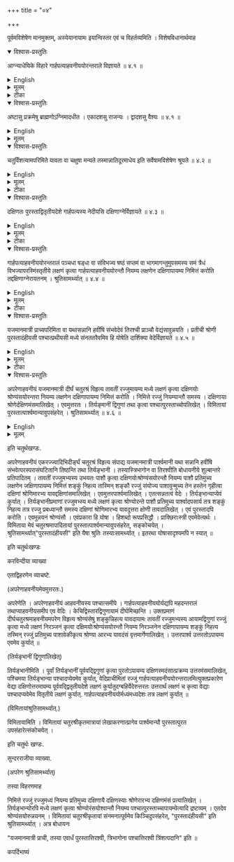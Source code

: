 +++
title = "०४"

+++

पूर्वमविशेषेण मानमुक्तम्, अस्येयानायामः इयान्विस्तर एवं च विहर्तव्यमिति ।
विशेषविधानार्थमाह




<details open><summary>विश्वास-प्रस्तुतिः</summary>

आग्न्याधेयिके विहारे गार्हपत्याहवनीययोरन्तराले विज्ञायते  ॥ ४.१  ॥
</details>

<details><summary>English</summary>

The distance between the gārhapatya and the āhavanīya in the arrangement for the laying of sacrificial fires is known from the tradition. 
</details>

<details><summary>मूलम्</summary>

आग्न्याधेयिके विहारे गार्हपत्याहवनीययोरन्तराले विज्ञायते  ॥ ४.१  ॥
</details>

<details><summary>टीका</summary>

गार्हपत्याहवनीययोरन्तरालं यथा स्यान्नाहवनीयदक्षिणाग्नयोः दक्षिणाग्निगार्हपत्ययोर्वा मा भूदित्येवमर्थं गार्हपत्याहवनीयग्रहणम् ।
विज्ञायतेश्रूयते ।
श्रुतिर्वक्ष्यमाणा ।
</details>

<details open><summary>विश्वास-प्रस्तुतिः</summary>

अष्टासु प्रक्रमेषु ब्राह्मणोऽग्निमादधीत । एकादशसु राजन्यः । द्वादशसु वैश्यः  ॥ ४.१  ॥
</details>

<details><summary>English</summary>

The Brāhmaṇa has to place it (the āhavanīya) (at a distance of) 8 prakramas, the prince 11 prakramas and the merchant 12 prakramas (from the garhapatya towards east).
</details>

<details><summary>मूलम्</summary>

अष्टासु प्रक्रमेषु ब्राह्मणोऽग्निमादधीत । एकादशसु राजन्यः । द्वादशसु वैश्यः  ॥ ४.१  ॥
</details>







<details open><summary>विश्वास-प्रस्तुतिः</summary>

चतुर्विंशत्यामपरिमिते यावता वा चक्षुषा मन्यते तस्मान्नातिदूरमाधेय इति सर्वेषामविशेषेण श्रूयते  ॥ ४.२ ॥
</details>

<details><summary>English</summary>

For general use and not for any particular class, this distance is indefinite, (about) 24 prakramas to be ascertained by eye estimation and should not deviate from it much.
</details>

<details><summary>मूलम्</summary>

चतुर्विंशत्यामपरिमिते यावता वा चक्षुषा मन्यते तस्मान्नातिदूरमाधेय इति सर्वेषामविशेषेण श्रूयते  ॥ ४.२ ॥
</details>

<details><summary>टीका</summary>

प्रक्रमेण प्रमाणं वक्ष्यति ।
अष्टौ प्रक्रमानतीत्य गार्हपत्यादाहवनीयं प्रतिष्ठापयति ।
एवमेकादशसु राजन्यस्य ।
वैश्यस्यद्वादशसु ।
चतुर्विंशत्या वा परिमिते वा यावाता वा चक्षुषा मन्यते ।
तस्मान्नादिदूरमाधेयः इति सर्वेषामविशेषेण श्रूयते ।
यावता वेति सर्वेषां विधिर्विकल्वेन ।
इयतान्तरालेन विहारसंपत्तिर्भवतीति मननम् ।
अतिदूरप्रतिषेधो व्यवायपरिहारार्थः ।
यद्यतिदूरमाधीयते तदा श्वादयो व्यवेयुः ।



करविन्दिया व्याख्या

उक्ताःसामान्यतो विहाराः ।
इदानीं दर्शपूर्णमासादिषु विशेषविवक्षया प्रथमभूताग्नयाधेयविहारयागविधिरुच्यते ।
अग्नय अधीयन्तेऽस्मिन् कर्मणीति तदग्नयाधेयम् ।
तभ्दव आग्नया धेयिकः ।
विह्रियन्तेऽस्मिनग्नय इति विहारः, देवयजनेदशः, तमधिकृत्य ।
गार्हपत्याहवनीययोरन्तरालेगार्हपत्याहवनीय शब्दाभ्यां तत्तदायतने लक्षणा अन्तराल श्रुतिसामर्श्यात्, अन्तराले अन्तरालं प्रस्तुत्य विज्ञायते श्रूयते ।
सर्वत्र विज्ञायत इत्यस्यायमेवार्थः गार्हपत्याहवनीयग्रहणात्, तयोरेवान्तराले ।
श्रुतिरेवं पठ्यते

अष्टासु प्रक्रमेषु ब्राह्नणोऽग्नीनादधीतैकादशसु राजन्यो द्वादशसु वैश्यः चतुर्विंशत्यामपरिमिते यावता वा चश्रुषा मन्यते तस्मान्नातिदूरमाधेय इति ॥
सर्वेषामविशेषेण्.अ श्रूयते ।
प्रक्रमं वक्ष्यति द्विपदस्त्रिपदो वेति ।
अष्टप्रक्रमादयोऽन्तरालविशेषणम् ।
अष्टासु प्रक्रमेष्वन्तराले इत्यादि ।
अपरिमितसंख्यायां तच्चतुर्विंशतेः परतः तदानन्तर्यात्, अपरिमितं प्रमाणात्भूयः, इति कात्यायनः ।
यावता वा चक्षुषा मन्यते तावता प्रमाणेन चक्षुषा गृहीतेन मन्यते यथा इयांश्चतुर्विंशति प्रक्रम इति चक्षुषा मानम् ।
यद्यपि चतुर्विशतेः परत एव पठ्यते तथापि द्वादशसु विक्रमेष्वित्यारभ्य यं द्वादशसु विक्रामेषु इत्यादितैत्तिरीयकश्रुत्यनुरोधादष्टप्रक्रमादीनमपि सर्वेषां ग्राह्यं, तेन इयानष्टप्रक्रम इयानेकदश इयान्द्वादशप्रक्रम इति संभवति ।
तस्माच्चतुर्विंशतेरदूरमतिदूरेनाधेयम् ।
अनेनापरिमितवचनप्राप्तातिदूरता निषिध्यते ।
चतुर्विंशतिविधानादेवेतः प्रागतिदूरा योगाः ।
चतुविंशत्यादि विधिचतुष्टयं सर्वेषां ब्राह्मणादीनामविशेषेण भवति ।
द्वादशसु विक्रमेष्वित्यपि सर्वेषामविशेषेण लभ्यते ॥


सुन्दहहाजीया व्याख्या

(आग्नयाधेयिके वैश्यः)

गार्हपत्यस्य पुरस्तादेतेषु प्रक्रमेष्वतीतेष्विति विज्ञायते अथ सावर्णिकी श्रुतिः ।

(चतुर्विंशत्या श्रूयते.)

अपरिमितं "प्रमाणाभ्दूय" इति कल्पान्तरम् ।
चक्षुषा मन्यत इति दण्डादिमाननिषेधः ।
इयानष्टौ प्रक्रमाः, इयानेकादश इयान् द्वादशेति चक्षुक्षा यावन्तं देशं मन्यते तस्मान्नातिदरं तस्यावधेःसमीप आधेयः ।
एतत्सर्वं प्रयोगकाल एवोक्तमनूद्यते ।



कपर्दिभाष्यम्
</details>

<details open><summary>विश्वास-प्रस्तुतिः</summary>

दक्षिणतः पुरस्ताद्वितृतीयदेशे गार्हपत्यस्य नेदीयसि दक्षिणाग्नेर्विज्ञायते  ॥ ४.३ ॥
</details>

<details><summary>English</summary>

According to tradition, the (place of the) dakṣiņāgni is near the south-east corner of the third part of the distance of the gārhapaṭya (from the āhavaniya).
</details>

<details><summary>मूलम्</summary>

दक्षिणतः पुरस्ताद्वितृतीयदेशे गार्हपत्यस्य नेदीयसि दक्षिणाग्नेर्विज्ञायते  ॥ ४.३ ॥
</details>

<details><summary>टीका</summary>

दक्षिणतः पुरस्तात्दक्षिणाप्राक्कोणे देशे वितृतीयदेशेईषदूनतृतीयदेशेकस्य वितृतीयदेशःगार्हपत्याहवनीययोरन्तरालस्य नेदीयसि आसन्नतृतीयदेशे पार्श्वादित्यर्थः ।
तत्र दक्षिणाग्नेरायतनमिति श्रूयते ।



करविन्दीया व्याख्या.

(दक्षिमतःविज्ञायते)

दक्षिणतः पुरस्तात्दक्षिणाप्राक्कोणदेशे तस्य गार्हपत्यस्य नेदीयसि सन्निकृष्टे तस्यैव वितृतीयदेशे विशब्दो हीनवचनः किञ्चिद्धीनतृतीयदेशान्तराले दक्षिणाग्रेरायतनं श्रूयते ॥


सुन्दरराजीया व्याख्या.

दक्षिणाग्रयायतनविधानाथमाह ।

(दक्षिणतःविज्ञायते)

वितृतीयदेशे विकलतृतीयदेशे ईषदूनतृतीयदेश इत्यर्थः ।
गार्हपत्यस्य दक्षिणतः पुरस्तात्तस्यैव नेदीयसि वितृतीयदेशे दक्षिणाग्रेरायतनमिति ॥


कपर्दिभाष्यम्.

तत्कथं गृह्यत इत्याय ।
</details>

<details open><summary>विश्वास-प्रस्तुतिः</summary>

गार्हपत्याहवनीययोरन्तरालं पञ्चधा षड्धा वा संविभज्य षष्ठं सप्तमं वा भागमागन्तुमुपसमस्य समं त्रैधं विभज्यापरस्मिंस्तृतीये लक्षणं कृत्वा गार्हपत्याहवनीययोरन्तौ नियम्य लक्षणेन दक्षिणापायम्य निमित्तं करोति तद्दक्षिणाग्नेरायतनम् । श्रुतिसामर्थ्यात् ॥ ४.४ ॥
</details>

<details><summary>English</summary>

The distance between the garhapatya and the āhavaniya is divided into five or six (equal) parts, a sixth or a seventh part is added, the whole (of the cord measuring the original distance plus the added part) is divided into three (equal) parts, and a mark is given at the end of the third part from the western end. (With two ties) fastened to (poles at) the two ends of (the distance between the gārhapatya and the āhavanīya, the cord is stretched to the south by the mark and a pole fixed (at the point reached by the mark). This is the place of the dakṣināgni. This is according to Śruti.
</details>

<details><summary>मूलम्</summary>

गार्हपत्याहवनीययोरन्तरालं पञ्चधा षड्धा वा संविभज्य षष्ठं सप्तमं वा भागमागन्तुमुपसमस्य समं त्रैधं विभज्यापरस्मिंस्तृतीये लक्षणं कृत्वा गार्हपत्याहवनीययोरन्तौ नियम्य लक्षणेन दक्षिणापायम्य निमित्तं करोति तद्दक्षिणाग्नेरायतनम् । श्रुतिसामर्थ्यात् ॥ ४.४ ॥
</details>

<details><summary>टीका</summary>

गार्हपत्याहवनीययोरन्तरालं पञ्चधा विभज्य षड्धा वा विभज्येत्यन्वयः ।
यदि पञ्चधा तदा षष्ठो भाग आगन्तुः ।
षष्ठं सप्तमं वा भागं आगन्तुमुपसमस्य समं त्रैधं विभज्य ।
यदि षोढा तदा सप्तमो भागः आगन्तिः ।
तमुपसमस्य संयोज्य, समं त्रैधं विभज्य॑ आगन्तुना सह विषमं माभूदिति समग्रहणम् ।
अपरस्मिंस्तृतीये लक्षणं कृत्वा गार्हपत्यावहनीययोरन्तौ नियम्य पाशौ प्रतिमुच्य लक्षणेन दक्षिणापायम्य शङ्कं निहन्यात् ।
दक्षिणाग्निस्थानं श्रुतिसामर्थ्यात् ।
सामर्थ्यमभिधानशक्तिः अस्याःश्रुतेरयमेवार्थं इति ।
तेन गार्हपत्याहवनीय योरन्तरालं, त्रिप्रथमविस्तारायामानि त्रीणि चतुरश्राणि कृत्वापरस्मिन् चतुरश्रे उत्तरस्यां श्रोण्यां गार्हपत्यं दक्षिणेंऽसेदक्षिणाग्नयायतनं पूर्वस्मिन् चतुरश्रे, उत्तरेंस आहवनीयमित्येवमादयो निरस्ता भवन्ति ।
सर्वत्राग्नयायतनानि चतुरश्राणि मण्डलानि वा ।
इह तु मण्डलं गार्हपत्यमर्धमण्डलाकारमन्वाहार्यपचनम् ।
चतुरश्रमाहवनीयमिति स्मरन्ति मण्डलचतुरश्रयोरुक्तो विधिः ।
इदानीं दक्षिणाग्नेः धनुराकार उच्यतेपिशीलद्विकरण्या चतुरश्रं कृत्वा पूर्वोक्तेन विधानेन मण्डलं कुर्यात् ।
तस्य मण्डलस्य विष्कम्भचतुर्भागं दक्षिणाग्नेः पूर्वनिहताच्छङ्कोरुदगपसार्य शङ्कं निहत्य तस्मिन्पाशं प्रतिमुच्य विष्कम्भार्धेन मण्डलं परिलिख्योत्तरमर्धं त्यजेत् ।
तत्र श्लोकौ भवतः

दक्षिणाग्नेर्हताच्छङ्कोरुदक्छङ्कुर्दशाङ्गुले ।

एकादशतिलैरूने कार्यस्य धनुषा समः ॥


तस्मिन्पाशं प्रतिमुच्य विंशत्यायतया लिखेत् ।

ऊनया तु द्वाविंशतितिलैरर्धं त्यजेदुदक् ॥


इति ।

करविन्दीया व्याख्या

गार्हपत्याहवनीययोःश्रुतिसामर्थात्.

एतस्य विहरणमाह

गार्हपत्याहवनीययोरन्तरालमष्टप्रक्रमादिकं दञ्चधा षोढा वा संभुज्य गुणयित्वा षष्ठं सप्तमं वा भागमागन्तुमुपसमस्पञ्चधा गुणने षष्ठं षोढा गुणने भागमुमसमस्य संयोज्यागन्तुन् तृतीये गार्हपत्यसन्निहिते तृतीये लक्षणं निरञ्जनं कृत्वा गार्हपत्याहवनीययोरन्तौ नियम्य रज्ज्वन्तौ पाशौ गार्हपत्यस्य पूर्वशङ्कौ पश्चिमं पाशमाहवनीयस्य पश्चिमशङ्कौ पूर्वं पाशे प्रतिमुच्य लक्षणेन दक्षिणापायम्य निमित्तं चिह्नं तत्र कुर्यात् ।
तन्निमित्तं धनुराकृतेर्दक्षिणाग्नेर्मध्यमं, विशेषाश्रवणात् ।
गार्हपत्याहवनीययोर्मध्यमशङ्क्वोरन्तौ नियम्येति केचित् ।
श्रुतिसामर्थ्यात् ।
"दक्षिणतः पुरस्तात्" इत्यादि श्रुतिबलादित्यर्थः ।
अत्र पञ्चधापक्षे गार्हपत्याहवनीययोरन्तरालस्य दक्षिणाग्नयायतनमध्योपक्रान्ताद्दक्षिणोत्तरलम्बात्पश्चिमो भाग एकत्रिंशदङ्गुलयः त्रिभागोनसप्ततिलाश्च ।
पूर्वभागोऽष्टाविंशतिरङ्गुलयः त्रिभागाधिकसप्तविंशतितिलाश्च ।
लम्बकः षट्त्रिंशदङ्गुलयः पादोनषोडशतिलाश्च ।
षड्धापक्षे द्वात्रिंशदङ्गुलयः सार्धसप्तविंशतितिलाश्च पूर्वभागः ।
लम्बकस्त्रिंशदङ्गुलयः सप्ततिलाश्च ।
पादाष्टकमितेऽन्तरालवत्प्रक्रमिते एकादशादिषु च भागयोर्लम्बकस्य प्रमाणमुन्नेयं, उन्नयनप्रकारं चात्रैव वक्ष्यामः ।
अत्राप्यायतनानि पिशीलमात्राणि, अथवा अस्यैष धिष्ण्यो लीयत इति प्राजहितस्यापि धिष्ण्यत्वदर्शनादायतनानां चतुरश्रमण्डलत्वयोरनियमेन प्राप्तयोरपि मण्डजलमेव गार्हपत्यायतनं अग्ननयो वै त्रयी विद्येत्यत्रानुवाकपर्याये तस्य पृथिवीस्तुतेः तदाकारत्वाच्चतस्याः अर्धमण्डलाकारं धनुराकारं दक्षिणाग्नयायतनं, तत्रैवान्तरीक्षस्तुतेः तदाकारत्वाच्च नभसश्चतुरश्रमाहवनीयम्, तत्रैव द्युलोकस्तुतेः चतुरश्रमैन्द्रस्थानमिति शास्त्रान्तरे दर्शनाच्च सभ्यावसथ्ययोरपि चतुरश्रमेव, तयोस्तद्द्विकारत्वात् ।
अत्र योगः गार्हपत्यायतने पिशीलमात्रं चतुरश्रं विहृत्य मण्डलं कुर्याद्दक्षिणाग्नेरपि वचनात्, विशीलद्विकरण्या चतुरश्रं विहृत्य मण्डलक्टित्य मण्डलविष्कम्भचतुर्भागेन दक्षिणाग्ननयायतनं तन्निमित्तादुत्तरतःशङ्कुं निहत्य तत्र शङ्कौ तद्विष्कम्भमध्यं नियम्यान्तौ समौ कृत्वा मण्डलं विलिख्य मण्डलध्ये प्राचीं लेखां विलिख्य उदगर्धं त्यजेत् ।
दक्षिणार्ध आयतनं गार्हपत्यस्य पुरस्तादष्टप्रक्रमादीनतीत्य पिशीलमात्रं चतुरश्रमाहवनीयं कुर्यात्तत्पुरस्तात्सञ्चरमवशिष्य आहवनीयवत्सभ्यं तत्पुरस्तादावसथ्यमपि ।
तद्वत्पिशीलप्रमाणं च ।
द्विप्रादेशं पिशीलम् ।
मुष्टिकृतोऽरत्निः पिशीलमित्येके ।
बाह्वोरन्तरालं पिशीलमित्येक इति केचित् ।
प्रक्रम्यत इति पक्रम इति पदस्यापि प्रक्रमतामिच्छन्ति ।
तथापि लभ्यते, अयमत्र विमानक्रमःगार्हपत्याहवनीयधिष्णियौ विमाय गार्हपत्याहवनीययोरन्तरालमित्यादि दक्षिणापायम्य नियम्य निमित्तं कृत्वा तेनैव लक्षणेनोत्तरतश्च निमित्तं विपर्यस्य दक्षिणत उत्तरतश्च निमित्तं कृत्वा पिशीलद्विकरणीचतुरश्रमण्डलीवष्कम्भचतुर्थांशेन दक्षिणयोर्निमित्तयोरुदक्कृतनिमित्तद्वयानुकूल्येन शङ्कुं निखनेत् ।
अनयोः पश्चिमशङ्कौ पिशीलद्विकरणी चतुरश्रमण्डलविष्कम्भार्धेन मण्डलमालिख्य पुर्वशङ्क्वानुकूल्येन प्राचीं ज्ञात्वा मण्डलस्योत्तरार्धं त्यजेत् ।
दक्षिणार्धो दक्षिणाग्निधिष्णियो भवति ।

सुन्दरराजीया व्याख्या.

(गार्हपत्याहवनीययोःश्रुतिसामर्थात्.)

तत्कथं ग्राह्यमित्यत आह

समं सर्वं, गार्हपत्याहवनीययोः गार्हपत्यस्य पौरस्त्ये शङ्कौ आहवनीयस्य पाश्वात्ये शङ्कौ च दक्षिणतो दक्षिणाग्नयायतनम् ।
तदायतनमध्यमित्यन्ये ।
तस्मिन्, पक्षे गार्हपत्याहवनीययोरापि मध्ययोरेव ग्रहणम् ।
सर्वाण्येवाग्रयायतनानि पिशीलमात्राणि चतुरश्राणि परिमण्डलानि वा धिष्णियत्वान्मण्डलं गार्हपत्यस्य ।
अर्धमण्डलं दक्षिणाग्नेश्चतुरश्रमाहवनीयस्येत्यैतिहासिकाःसर्वाणि चायतनानि क्षेत्रतस्तुल्यानीत्याहुः ।
तत्रोक्तो मण्डलविधिः आहवनीयस्याक्ष्णयारज्ज्वा चतुरश्रं विहृत्य विधानेन मण्डलं कृत्वा उत्तरार्वं जह्यात्तद्दक्षिणाग्नयायतनम् ॥


कपर्दिक्षाष्यम्
</details>

<details open><summary>विश्वास-प्रस्तुतिः</summary>

यजमानमात्री प्राच्यपरिमिता वा यथासन्नानि हवींषि संभवेदेवं तिरश्ची प्राञ्चौ वेद्यंसावुन्नयति । प्रतीची श्रोणी पुरस्तादंहीयसी पश्चात्प्रथीयसी मध्ये संनततरैवमिव हि योषेति दार्शिक्या वेदेर्विज्ञायते  ॥ ४.५ ॥
</details>

<details><summary>English</summary>

The east-west line (prācî) has the measure of the sacrificer (96 angulas) or of indefinite measure like that of clarified butter in relation to fire. Such is the case with the breadth. The two amsas (shoulders) of the fire-altar are to be raised in the east and the two śroṇīs (hips) in the west. It (the altar) is shorter on the eastern side, broader on the western side and curved in the middle. It is like a wooden doll. Such is the tradition of the dārśikyā fire-altar.
</details>

<details><summary>मूलम्</summary>

यजमानमात्री प्राच्यपरिमिता वा यथासन्नानि हवींषि संभवेदेवं तिरश्ची प्राञ्चौ वेद्यंसावुन्नयति । प्रतीची श्रोणी पुरस्तादंहीयसी पश्चात्प्रथीयसी मध्ये संनततरैवमिव हि योषेति दार्शिक्या वेदेर्विज्ञायते  ॥ ४.५ ॥
</details>

<details><summary>टीका</summary>

यजमानमात्रीत्यादि दार्शिक्यावेदेःश्रुतिः ।
अस्याःश्रुतेरर्थं विमानविधिनैव व्याचष्टे ।



करविन्दिया व्याख्या

आयतनविहरणानन्तरं प्रकृतिभूतयोर्दर्शपूर्णमासयोर्विहरणमुच्यते ।

(यजमानमात्रीवेदेर्विज्ञायते.)

यजमानमात्रीति ॥ .॥
यजमामात्री षण्णवत्यङ्गुला प्राक्त्वेनापरि मिता ।
तदधिका प्राची प्राङ्मुखा, संभवो व्याप्तिः, यथा हवींषि परस्परसंबन्धेन आसन्नानि भवन्ति तथा तिरश्वी तिर्यङ्भानी स्यात्, आयामस्य त्रिभागोना पश्चत्तिरश्वी ।
"आयामास्यार्धेन पुरस्तात्तिरश्वी" इति बोधायनः ।
पशुबन्धे च तथा दृश्यते, अरत्निभिर्वा चतुर्भिः पश्चात्षड्भिः प्राची त्रिभिः पुरस्तादिति, विकृतिषु वहुहविःषु भहुविस्तारा, अल्पहविः षु प्रकृतिवत् ।
प्राञ्चौ वेद्यंसावुन्नयति प्राक्त्वेन पूर्वान्तमतीतावंसौ कुर्यात्प्रतीची श्रोणी तथा पृथक्त्वेन श्रोण्याकुर्यातंहीयसीतन्वी प्रथीयसी विस्तीर्णा सन्नततरा अतिशयेन तनुः, एवमिव हि योषेति ।
एवमिवहीति शब्दो निपातसमुदायः प्रसिद्धवचनः ।
यथाएवमिव हि पशुः, एवमिव ह्यन्नमद्यत इति ।
एतदेव हि योषा सादृश्यमस्याः ।
यन्मध्ये कृशत्वं पृथ्वंसत्वं पृथुतरश्रोणीत्वं च ।
एतत्"चतुःशिखण्डा युवतिःसुपेशा" इति मन्त्रवर्णाच्च लभ्येत, दार्शिक्या वेदेः दर्शपुर्णमासयोःसाधारणा" पि वेदिः दर्शे पूर्वेद्युर्द्दश्यतया दार्शिकीत्युच्यते ।
यद्वादर्शपूर्णमासयोरेकशेषं कृत्वा निर्देशः,

सुन्दरराजीया व्याख्या

(यजमानमात्री विज्ञायते.)

यजमानमात्री चतुररत्निः पञ्चारत्निर्वा यथाऽसन्नानि हवीषि संभवेत्संगृह्णीयात् ।
एवं तिरश्वी अर्धलक्षणं तिर्यगित्यर्थः ।
उन्नयति दीर्घं नयति ।
प्रतीची प्रतीच्या योषासादृश्यं च "चतुःशिखण्डा" इति मन्त्रवर्णात्दर्शिक्याः दर्शपूर्णमासिक्याः ।



कपर्दिक्षाष्यम्
</details>

<details open><summary>विश्वास-प्रस्तुतिः</summary>

अपरेणाहवनीयं यजमानमात्री दीर्घं चतुरश्रं विहृत्य तावतीं रज्जुमायम्य मध्ये लक्षणं कृत्वा दक्षिणयोः श्रोण्यंसयोरन्तरा नियम्य लक्षणेन दक्षिणापायम्य निमित्तं करोति । निमित्ते रज्जुं नियम्यान्तौ समस्य । दक्षिणायाः श्रोणेर्दक्षिणमंसमालिखेत् । एवमुत्तरतः । तिर्यङ्मानीं द्विगुणां तथा कृत्वा पश्चात्पुरस्ताच्चोपलिखेत् । विमितायां पुरस्तात्पार्श्वमान्यावुपसंहरेत् । श्रुतिसामर्थ्यात् ॥ ४.६ ॥
</details>

<details><summary>English</summary>

To the west of the āhavanīya is constructed the four-sided elongated figure of which the length has the measure of the sacrificer (96 angulas). A cord equal to this measure is increased by itself and a mark given at the middle. With the two ties (of the cord) fastened to the (poles at the) south-western and south-eastern corners, it is stretched towards the south by the mark and a pole fixed (at the spot reached by the mark). Fixing both ends of the cord. at this pole, an arc of a circle is drawn from the south-western to the south-eastern corner (with the middle mark of the cord). The same is done on the northern side (of the fire-altar). The western and the eastern sides are to be similarly circumscribed by means of a cord double the (respective) side.
</details>

<details><summary>मूलम्</summary>

अपरेणाहवनीयं यजमानमात्री दीर्घं चतुरश्रं विहृत्य तावतीं रज्जुमायम्य मध्ये लक्षणं कृत्वा दक्षिणयोः श्रोण्यंसयोरन्तरा नियम्य लक्षणेन दक्षिणापायम्य निमित्तं करोति । निमित्ते रज्जुं नियम्यान्तौ समस्य । दक्षिणायाः श्रोणेर्दक्षिणमंसमालिखेत् । एवमुत्तरतः । तिर्यङ्मानीं द्विगुणां तथा कृत्वा पश्चात्पुरस्ताच्चोपलिखेत् । विमितायां पुरस्तात्पार्श्वमान्यावुपसंहरेत् । श्रुतिसामर्थ्यात् ॥ ४.६ ॥
</details>




इति चतुर्थखण्डः.



अपरेणाहवनीयं एकरज्ज्वादिभिदीर्ङ्घं चतुरश्रं विहृत्य संपाद्य यजमानमात्री पार्श्वमानी यथा सन्नानि हवींषि संभवेत्परस्परासंघटितानि तिष्ठन्ति तथा तिर्यङ्भानी ।
तस्यास्त्रिभागोन वा तिरश्वीति बोधायनीये शुल्बान्तरे प्रतिपादितम् ।
तावतीं रज्जुमभ्यस्य उभयतः पाशौ कृत्वा दक्षिणयोःश्रोण्यंसयोरन्तौ नियम्य पाशौ प्रतिमुच्य लक्षणेन जक्षिणापायम्य निमित्तं शङ्कुं निहत्य तास्मिन् शङ्कौ रज्जुं संयोज्य पाशावुन्मुच्य तेन हस्तेन गृहीत्वा दक्षिणां श्रोणिमारभ्य यावद्दक्षिणांसमालिखेत् ।
एवमुत्तरपार्श्वमालिखेत् ।
एतत्सन्नतत्वं वेदेः ।
तिर्यङ्भान्याप्येवं कुर्यात् ।
तिर्यङ्भानीप्रमाणां रज्जुमभ्स्य मध्ये लक्षणं कृत्वा श्रोण्योरन्ते पाशौ प्रतिमुच्य पार्श्वादपसार्य तत्र शङ्कुं निहत्य तत्र रज्जु प्रबध्यान्तौ समस्य दक्षिणां श्रोणिमारभ्य यावदुत्तरा क्षोणी तावदालिखेत् ।
एवं पुरस्तादपि करोति ।
एवमुन्नयनं श्रोण्यंसौ ।
एवंप्रकारा हि योषा ।
हिशब्दो रूपप्रसिद्धौ ।
प्राक्छिराःस्त्री एवमेवेत्यर्थः ।
विमिताया मेवं चतुरश्रमापादितायां पुरस्तात्पार्श्वमान्यावुपसंहरेत्, सङ्कोचयेत् ।
श्रुतिसामर्थ्यात्"पुरस्तादंहीयसी" इति यैषा श्रुतिः तस्याःसामर्थ्यात् ।
इतरथा योषासादृश्यमपि न स्यात् ॥


इति चतुर्थःखण्डः





करविन्दीया व्याख्या



एताद्विहरणेन व्याचष्टे.

(अपरेणाहवनीयमेवमुत्तरतः.)

अपरेणेति ।
अपरेणाहवनीयं आहवनीयस्य पश्चात्समीपे ।
गार्हपत्याहवनीययोर्यद्यपि महदन्तरालं तथाप्याहवनीयसमीप एव वेदिः ।
केचिद्विस्तारद्विगुणायामं दीर्घमिच्छन्ति ।
उक्तप्रमाणं दीर्घचतुरश्रमाहवनीयमपरेण विहृत्य श्रोण्यंसेषु शङ्कुन्निहत्य यावदायामः तावतीं रज्जुमभ्यस्य आयामद्विगुणां रज्जुं कृत्वा मध्ये लक्षणं निरञ्जनं कृत्वा दक्षिमयोःश्रोण्यंसयोरन्तौ नियम्य निरञ्जनेन दक्षिणापायम्य शङ्कुं निहत्य तस्मिन् रज्जुं प्रतिमुच्य पाशावेकीकृत्य श्रोण्या आरभ्य यावदंसं वृत्तमार्गेणालिखेत् ।
उत्तरपार्श्व उत्तरतोऽपायम्य एवमेव कुर्यात् ॥


(तिर्यङ्भानीं द्विगुणांलिखेत्)

तिर्यङ्भानीमिति ।
पूर्वां तिर्यङ्भानीं पूर्ववद्द्विगुणां कृत्वा पुरतोऽपायम्य दक्षिणस्मदंसात्प्रक्रम्य उत्तरमंसमालिखेत्, पश्चिमया तिर्यङ्भान्या पश्चादप्येवमेव कुर्यात्, वेदिप्राचीमितां रज्जुं गार्हपत्याहवनीययोरन्तरालमित्युक्तप्रकारेण वेद्या दक्षिणोत्तरमायम्य पूर्ववद्द्वितृतीयदेशे लक्षणं कुर्यातुदग्बहिर्वेदेरुत्तरतः उत्तरार्थं लक्षणं च कृत्वा वेद्याः पश्चादप्यवेमेव वितृतीये लक्षणं कुर्यात्. गार्हपत्याहवनीययोर्मध्यंमध्यदेशः तत्र लक्षणं कुर्यात् ॥


(विमितायांश्रुतिसामर्थ्यात्.)

विमितायामिति ।
विमितायां चतुरश्रीकृतमात्रायां लेखाकरणात्प्रागेव पार्श्वमान्यौ पुरस्तात्पुरत उपसंहारेत्संकोचयेत् ।

इति चतुर्थः खण्डः.





सुन्दरराजीया व्याख्या.

(अपरेण श्रुतिसामर्थ्यात्)

तस्या विहरणमाह

निमित्ते रज्जुं रज्जुमध्यं नियम्य प्रतिमुच्य दक्षिणायै दक्षिणस्याः श्रोणेरारभ्य दक्षिणमंसं प्रत्यालिखेत् ।
तिर्यङ्भान्योरपि मध्ये लक्षणं कृत्वा श्रोण्योरंसयोश्वान्तौ नियम्य पश्चात्पुरस्ताच्चापायम्येत्यादि द्रष्टव्यम् ।
एतदेव श्रोण्यंसयोरुन्नयनम् ।
विमितायां चतुरश्रीकृतायां संनमनात्पूर्वमेव किञ्चिदुपसंहरेत्, "पुरस्तादंहीयसी" इति श्रुतिसामर्थ्यात् ।
अत्र बोधायनः

"यजमानमात्री प्राची, तस्या एवार्धं पुरस्तात्तिरश्वी, त्रिभागोना पश्चात्तिरश्वी त्रिंशत्पदानि" इति ॥


कपर्दिभाष्यं